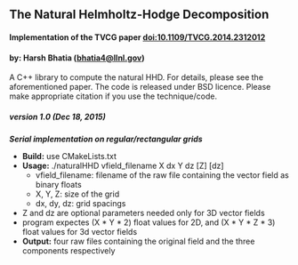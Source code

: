 ## The Natural Helmholtz-Hodge Decomposition

#### Implementation of the TVCG paper [doi:10.1109/TVCG.2014.2312012](http://dx.doi.org/10.1109/TVCG.2014.2312012)
#### by: Harsh Bhatia (bhatia4@llnl.gov)

A C++ library to compute the natural HHD. For details, please see the aforementioned paper. The code is released under BSD licence. Please make appropriate citation if you use the technique/code.


##### version 1.0 (Dec 18, 2015)
***Serial implementation on regular/rectangular grids***

- **Build:** use CMakeLists.txt 
- **Usage:** ./naturalHHD vfield_filename X dx Y dz [Z] [dz]
	- vfield_filename: filename of the raw file containing the vector field as binary floats
	- X, Y, Z: size of the grid
	- dx, dy, dz: grid spacings
- Z and dz are optional parameters needed only for 3D vector fields
- program expectes (X * Y * 2) float values for 2D, and (X * Y * Z * 3) float values for 3d vector fields
- **Output:** four raw files containing the original field and the three components respectively
	
